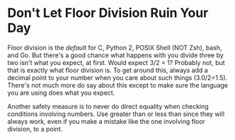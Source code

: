 # Don't Let Floor Division Ruin Your Day

Floor division is the *default* for C, Python 2, POSIX Shell (NOT Zsh),
bash, and Go. But there's a good chance what happens with you divide three by two isn't what you expect, at first. Would expect 3/2 = 1? Probably not, but that is exactly what floor division is. To get around this, always add a decimal point to your number when you care about such things (3.0/2=1.5). There's not much more do say about this except to make sure the language you are using does what you expect.

Another safety measure is to never do direct equality when checking conditions involving numbers. Use greater than or less than since they will always work, even if you make a mistake like the one involving floor division, to a point.
